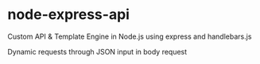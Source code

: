 # node-express-api
Custom API &amp; Template Engine in Node.js using express and handlebars.js

Dynamic requests through JSON input in body request